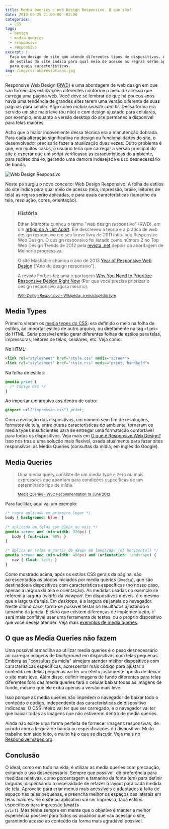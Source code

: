```yaml
---
title: Media Queries e Web Design Responsivo. O que são?
date: 2013-09-25 21:00:00 -03:00
categories:
  - CSS
tags:
  - design
  - media-queries
  - responsive
  - responsivo
excerpt: |-
  Faça um design de site que atende diferentes tipos de dispositivos. A folha
  de estilos do site indica para qual meio de acesso as regras serão aplicadas, e
  para quais características.
img: /img/css-abbreviations.jpg
---
```


Responsive Web Design (<abbr title="Web Design Responsivo, na sigla em inglês">RWD</abbr>) é uma abordagem de web design em que são fornecidas estilizações diferentes conforme o meio de acesso que carrega uma página web. Você deve se lembrar de que há poucos anos havia uma tendência de grandes sites terem uma versão diferente de suas páginas para celular. Algo como *mobile.seusite.com.br*. Dessa forma era servido um site mais leve (ou não) e com design ajustado para celulares, por exemplo, enquanto a versão desktop do site permanecia disponível para telas maiores.

Acho que o maior incoveniente dessa técnica era a manutenção dobrada. Para cada alteração significativa no design ou funcionalidades do site, o desenvolvedor precisaria fazer a atualização duas vezes. Outro problema é que, em muitos casos, o usuário teria que carregar a versão principal do site e esperar que um script verificasse as características do ambiente, para redirecioná-lo, gerando uma demora indesejada e uso desnecessário de banda.

![Web Design Responsivo](http://brolik.com/blog/wp-content/uploads/2013/05/BRO_ResponsiveDesign_Main2.png)

Neste pé surgiu o novo conceito: Web Design Responsivo. A folha de estilos do site indica para qual meio de acesso (tela, impressão, braile, leitores de tela) as regras serão aplicadas, e para quais características (tamanho da tela, resolução, cores, orientação).

> ### História
> 
> Ethan Marcotte cunhou o termo "web design responsivo" (RWD), em um <a href="http://alistapart.com/article/responsive-web-design" target="_blank">artigo da A List Apart</a>. Ele descreveu a teoria e a prática de web design responsivo em seu breve livro de 2011 intitulado Responsive Web Design. O design responsivo foi listado como número 2 no Top Web Design Trends de 2012 pela <a href="http://www.creativebloq.com/industry-trends/15-top-web-design-and-development-trends-2012-1123018" target="_blank">revista .net</a> depois da abordagem de Melhoria progressiva.
> 
> O site Mashable chamou o ano de 2013 <a href="http://mashable.com/2012/12/11/responsive-web-design/" target="_blank">Year of Responsive Web Design</a> ("Ano do design responsivo").
> 
> A revista Forbes fez uma reportagem <a href="http://www.forbes.com/sites/work-in-progress/2013/03/26/why-you-need-to-prioritize-responsive-design-right-now/" target="_blank">Why You Need to Prioritize Responsive Design Right Now</a> (Por que você precisa priorizar o design responsivo agora mesmo).
> 
> <small><a href="http://pt.wikipedia.org/wiki/Web_Design_Responsivo" target="_blank">Web Design Responsivo – Wikipédia, a enciclopédia livre</a></small>

## Media Types

Primeiro vieram os <a href="http://tableless.com.br/o-que-sao-media-types/" target="_blank">media types do CSS</a>: era definido o meio na folha de estilos, ao importar estilos de outro arquivo, ou diretamente na tag <code>&lt;link></code> do HTML. Seria possível então gerar diferentes folhas de estilos para telas, impressoras, leitores de telas, celulares, etc. Veja como:

No HTML:

```html
<link rel="stylesheet" href="style.css" media="screen">
<link rel="stylesheet" href="style.css" media="print, handheld">
```

Na folha de estilos:

```css
@media print {
  /* Código CSS */
}
```

Ao importar um arquivo css dentro de outro:

```css
@import url("impressao.css") print;
```


Com a evolução dos dispositivos, um número sem fim de resoluções, formatos de tela, entre outras características do ambiente, tornaram os media types insuficientes para se entregar uma formatação confortável para todos os dispositivos. Veja mais em <a href="http://tableless.com.br/introducao-ao-responsive-web-design/" target="_blank">O que é Responsive Web Design?</a> Isso nos traz a uma solução mais flexível, usada atualmente para fazer sites responsivos: as Media Queries (consultas da mídia, em inglês do Google).

## Media Queries

> Uma media query consiste de um media type e zero ou mais expressões que apontam para condições específicas de um determinado tipo de mídia.
> 
> <small><a href="http://www.w3.org/TR/css3-mediaqueries/#media0" target="_blank">Media Queries - W3C Recommendation 19 June 2012</a></small>

Para facilitar, aqui vai um exemplo:

```css
/* regra aplicada em primeiro lugar */
body { background: blue; }
 
/* aplicada em telas com 320px ou mais */
@media screen and (min-width: 320px) {
   body { font-size: 80%; }
}
 
/* aplica em telas a partir de 480px em landscape (na horizontal) */
@media screen and (min-width: 480px) and (orientation: landscape) {
   nav { float: left; }
}
```


Como mostrado acima, após os estilos CSS gerais da página, são acrescentados os blocos iniciados por media queries (<code>@media</code>), que são destinados a dispositivos com características específicas (no nosso caso, apenas a largura da tela e orientação). As medidas usadas no exemplo se referem à largura (<em>width</em>) da <i>viewport</i>. Em dispositivos móveis, é o mesmo que a largura da tela. Em <i>desktops</i>, é a largura da janela do navegador. Neste último caso, torna-se possível testar os resultados ajustando o tamanho da janela. É claro que existem diferenças de implementação, e será mais confiável usar uma ferramenta de testes, ou o próprio dispositivo que você deseja atender. Veja mais <a href="http://mediaqueri.es/" target="_blank">exemplos de media queries</a>.

## O que as Media Queries não fazem

Uma possível armadilha ao utilizar media queries é o peso desnecessário ao carregar imagens de <i>background</i> em dispositivos com telas pequenas. Embora as "consultas da mídia" almejem atender melhor dispositivos com características específicas, acrescentar mais código para ajustar o conteúdo em telas pequenas vai ter um efeito justamente oposto de deixar o site mais leve. Além disso, definir imagens de fundo diferentes para telas diferentes fora das media queries fará o celular baixar todas as imagens de fundo, mesmo que ele exiba apenas a versão mais leve.

Isso porque as media queries não impedem o navegador de baixar todo o conteúdo e código, independente das características de dispositivo indicadas. O CSS inteiro vai ter que ser carregado, e o navegador vai ter que baixar todas as imagens que não estiverem dentro de media queries.

Ainda não existe uma forma perfeita de fornecer imagens responsivas, de acordo com a largura de banda ou especificações do dispositivo. Muito trabalho tem sido feito, e muito há o que se discutir. Veja mais no <a href="http://responsiveimages.org/" target="_blank">Responsiveimages.org</a>.

## Conclusão

O ideal, como em tudo na vida, é utilizar as media queries com precaução, evitando o uso desnecessário. Sempre que possível, dê preferência para medidas relativas, como porcentagem e tamanho da fonte (em) para definir larguras, dispensando a necessidade de refazer o layout para cada medida de tela. Aproveite para criar menus mais acessíveis e adaptados à falta de espaço nas telas pequenas, e preencha melhor os espaços das laterais em telas maiores. Se o site ou aplicativo vai ser impresso, faça estilos específicos para impressão (<code>@media print</code>). Mas tenha sempre em mente que o objetivo é manter a melhor experiência possível para todos os usuários que vão acessar o site, garantindo acesso ao conteúdo da forma mais agradável possível.